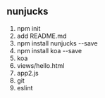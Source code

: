 ## nunjucks
1. npm init
2. add README.md
3. npm install nunjucks --save
4. npm install koa --save
5. koa
6. views/hello.html
7. app2.js
9. git
10. eslint